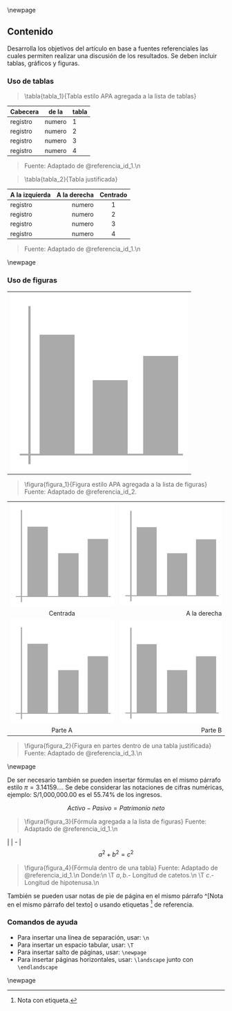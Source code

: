 \newpage

## Contenido

Desarrolla los objetivos del artículo en base a fuentes referenciales las cuales
permiten realizar una discusión de los resultados. Se deben incluir tablas, gráficos
y figuras.

### Uso de tablas

> \tabla{tabla_1}{Tabla estilo APA agregada a la lista de tablas}

| Cabecera | de la | tabla
| - | - | -
| registro | numero | 1
| registro | numero | 2
| registro | numero | 3
| registro | numero | 4

> Fuente: Adaptado de @referencia_id_1.\n


> \tabla{tabla_2}{Tabla justificada}

| A la izquierda | A la derecha | Centrado
| - | -: | :-:
| registro | numero | 1
| registro | numero | 2
| registro | numero | 3
| registro | numero | 4

> Fuente: Adaptado de @referencia_id_1.\n

\newpage

### Uso de figuras

| |
| -
| ![](datos/figura.png)
 

> \figura{figura_1}{Figura estilo APA agregada a la lista de figuras}
> Fuente: Adaptado de @referencia_id_2.

| | |
|:-: | -:
| ![](datos/figura.png) | ![](datos/figura.png) |
| Centrada | A la derecha          |
| ![](datos/figura.png) | ![](datos/figura.png) |
| Parte A | Parte B |

> \figura{figura_2}{Figura en partes dentro de una tabla justificada}
> Fuente: Adaptado de @referencia_id_3.\n

\newpage

De ser necesario también se pueden insertar fórmulas en el mismo párrafo estilo
$\pi = 3{.}14159...$. Se debe considerar las notaciones de cifras numéricas, ejemplo:
S/1,000,000.00 es el 55.74% de los ingresos.

$$Activo - Pasivo = Patrimonio\ neto$$

> \figura{figura_3}{Fórmula agregada a la lista de figuras}
> Fuente: Adaptado de @referencia_id_1.\n

|
| -
| $$a^2 + b^2 = c^2$$

> \figura{figura_4}{Fórmula dentro de una tabla}
> Fuente: Adaptado de @referencia_id_1.\n
> Donde:\n
> \T $a, b$.- Longitud de catetos.\n
> \T $c$.- Longitud de hipotenusa.\n


También se pueden usar notas de pie de página en el mismo párrafo ^[Nota en el mismo párrafo 
del texto] o usando etiquetas [^etiqueta] de referencia.

[^etiqueta]: Nota con etiqueta.

### Comandos de ayuda

* Para insertar una línea de separación, usar: `\n`
* Para insertar un espacio tabular, usar: `\T`
* Para insertar salto de páginas, usar: `\newpage`
* Para insertar páginas horizontales, usar: `\landscape` junto con `\endlandscape`

\newpage
